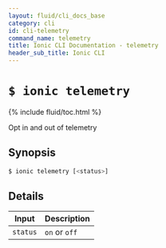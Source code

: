 ```yaml
---
layout: fluid/cli_docs_base
category: cli
id: cli-telemetry
command_name: telemetry
title: Ionic CLI Documentation - telemetry
header_sub_title: Ionic CLI
---
```


# `$ ionic telemetry`

{% include fluid/toc.html %}

Opt in and out of telemetry
## Synopsis

```bash
$ ionic telemetry [<status>]
```
  
## Details


Input | Description
----- | ----------
`status` | `on` or `off`



